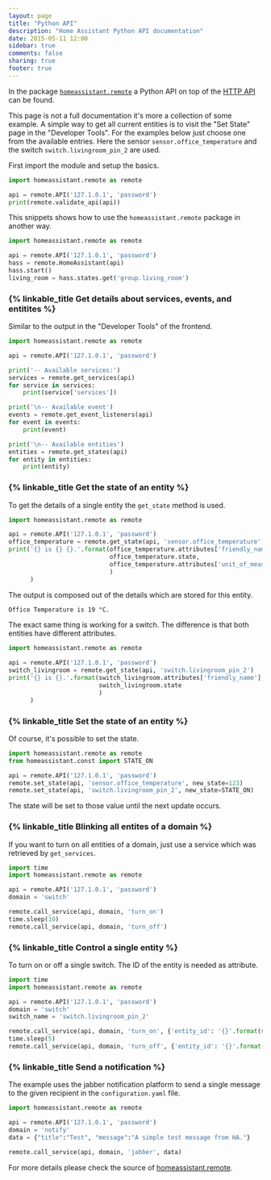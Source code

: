 ```yaml
---
layout: page
title: "Python API"
description: "Home Assistant Python API documentation"
date: 2015-05-11 12:00
sidebar: true
comments: false
sharing: true
footer: true
---
```


In the package [`homeassistant.remote`](https://github.com/home-assistant/home-assistant/blob/master/homeassistant/remote.py) a Python API on top of the [HTTP API](/developers/api/) can be found.

This page is not a full documentation it's more a collection of some example. A simple way to get all current entities is to visit the "Set State" page in the "Developer Tools". For the examples below just choose one from the available entries. Here the sensor `sensor.office_temperature` and the switch `switch.livingroom_pin_2` are used. 

First import the module and setup the basics.

```python
import homeassistant.remote as remote

api = remote.API('127.1.0.1', 'password')
print(remote.validate_api(api))
```

This snippets shows how to use the `homeassistant.remote` package in another way.

```python
import homeassistant.remote as remote

api = remote.API('127.1.0.1', 'password')
hass = remote.HomeAssistant(api)
hass.start()
living_room = hass.states.get('group.living_room')
```

### {% linkable_title Get details about services, events, and entitites %}

Similar to the output in the "Developer Tools" of the frontend.

```python
import homeassistant.remote as remote

api = remote.API('127.1.0.1', 'password')

print('-- Available services:')
services = remote.get_services(api)
for service in services:
    print(service['services'])

print('\n-- Available event')
events = remote.get_event_listeners(api)
for event in events:
    print(event)

print('\n-- Available entities')
entities = remote.get_states(api)
for entity in entities:
    print(entity)
```

### {% linkable_title Get the state of an entity %}

To get the details of a single entity the `get_state` method is used. 

```python
import homeassistant.remote as remote

api = remote.API('127.1.0.1', 'password')
office_temperature = remote.get_state(api, 'sensor.office_temperature')
print('{} is {} {}.'.format(office_temperature.attributes['friendly_name'],
                            office_temperature.state,
                            office_temperature.attributes['unit_of_measurement']
                            )
      )
```

The output is composed out of the details which are stored for this entity.

```bash
Office Temperature is 19 °C.
```

The exact same thing is working for a switch. The difference is that both entities have different attributes.

```python
import homeassistant.remote as remote

api = remote.API('127.1.0.1', 'password')
switch_livingroom = remote.get_state(api, 'switch.livingroom_pin_2')
print('{} is {}.'.format(switch_livingroom.attributes['friendly_name'],
                         switch_livingroom.state
                         )
      )
```

### {% linkable_title Set the state of an entity %}

Of course, it's possible to set the state.

```python
import homeassistant.remote as remote
from homeassistant.const import STATE_ON

api = remote.API('127.1.0.1', 'password')
remote.set_state(api, 'sensor.office_temperature', new_state=123)
remote.set_state(api, 'switch.livingroom_pin_2', new_state=STATE_ON)
```

The state will be set to those value until the next update occurs.

### {% linkable_title Blinking all entites of a domain %}

If you want to turn on all entities of a domain, just use a service which was retrieved by `get_services`.


```python
import time
import homeassistant.remote as remote

api = remote.API('127.1.0.1', 'password')
domain = 'switch'

remote.call_service(api, domain, 'turn_on')
time.sleep(10)
remote.call_service(api, domain, 'turn_off')
```

### {% linkable_title Control a single entity %}

To turn on or off a single switch. The ID of the entity is needed as attribute.

```python
import time
import homeassistant.remote as remote

api = remote.API('127.1.0.1', 'password')
domain = 'switch'
switch_name = 'switch.livingroom_pin_2'

remote.call_service(api, domain, 'turn_on', {'entity_id': '{}'.format(switch_name)})
time.sleep(5)
remote.call_service(api, domain, 'turn_off', {'entity_id': '{}'.format(switch_name)})
```

### {% linkable_title Send a notification %}

The example uses the jabber notification platform to send a single message to the given recipient in the `configuration.yaml` file. 

```python
import homeassistant.remote as remote

api = remote.API('127.1.0.1', 'password')
domain = 'notify'
data = {"title":"Test", "message":"A simple test message from HA."}

remote.call_service(api, domain, 'jabber', data)
```

For more details please check the source of [homeassistant.remote](https://github.com/home-assistant/home-assistant/blob/master/homeassistant/remote.py).
